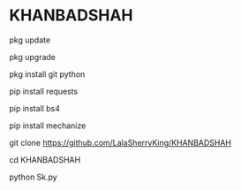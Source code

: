 # KHANBADSHAH

pkg update

pkg upgrade 

pkg install git python

pip install requests 

pip install bs4 

pip install mechanize


git clone https://github.com/LalaSherryKing/KHANBADSHAH


cd KHANBADSHAH


python Sk.py
